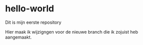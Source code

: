 # hello-world
Dit is mijn eerste repository

Hier maak ik wijzigngen voor de nieuwe branch die ik zojuist heb aangemaakt.
